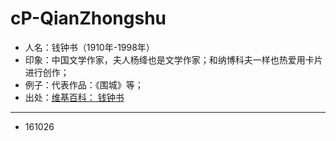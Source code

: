 # cP-QianZhongshu


- 人名：钱钟书（1910年-1998年）
- 印象：中国文学作家，夫人杨绛也是文学作家；和纳博科夫一样也热爱用卡片进行创作；
- 例子：代表作品：《围城》等；
- 出处：[维基百科：	钱钟书](https://en.wikipedia.org/wiki/Qian_Zhongshu)

---

- 161026